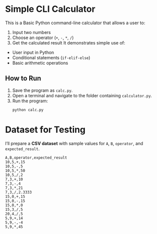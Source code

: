 # Simple CLI Calculator
This is a Basic Python command-line calculator that allows a user to:
1. Input two numbers
2. Choose an operator (`+`, `-`, `*`, `/`)
3. Get the calculated result
It demonstrates simple use of:
- User input in Python
- Conditional statements (`if-elif-else`)
- Basic arithmetic operations
## How to Run
1. Save the program as `calc.py`.
2. Open a terminal and navigate to the folder containing `calculator.py`.
3. Run the program:
   ```bash
   python calc.py

# Dataset for Testing  
I’ll prepare a **CSV dataset** with sample values for `A`, `B`, `operator`, and `expected_result`.
```csv
A,B,operator,expected_result
10,5,+,15
10,5,-,5
10,5,*,50
10,5,/,2
7,3,+,10
7,3,-,4
7,3,*,21
7,3,/,2.3333
15,0,+,15
15,0,-,15
15,0,*,0
15,3,/,5
20,4,/,5
5,9,+,14
5,9,-,-4
5,9,*,45

